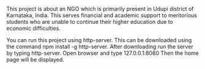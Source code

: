 This project is about an NGO which is primarily present in Udupi district of Karnataka, India. This serves financial and academic support to meritorious students who are unable to continue their higher education due to economic difficulties.

You can run this project using http-server.
This can be downloaded using the command npm install -g http-server.
After downloading run the server by typing http-server.
Open browser and type 127.0.0.1:8080
Then the home page will be displayed.